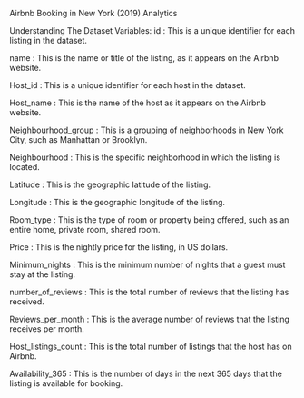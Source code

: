 Airbnb Booking in New York (2019) Analytics

Understanding The Dataset Variables:
id : This is a unique identifier for each listing in the dataset.

name : This is the name or title of the listing, as it appears on the Airbnb website.

Host_id : This is a unique identifier for each host in the dataset.

Host_name : This is the name of the host as it appears on the Airbnb website.

Neighbourhood_group : This is a grouping of neighborhoods in New York City, such as Manhattan or Brooklyn.

Neighbourhood : This is the specific neighborhood in which the listing is located.

Latitude : This is the geographic latitude of the listing.

Longitude : This is the geographic longitude of the listing.

Room_type : This is the type of room or property being offered, such as an entire home, private room, shared room.

Price : This is the nightly price for the listing, in US dollars.

Minimum_nights : This is the minimum number of nights that a guest must stay at the listing.

number_of_reviews : This is the total number of reviews that the listing has received.

Reviews_per_month : This is the average number of reviews that the listing receives per month.

Host_listings_count : This is the total number of listings that the host has on Airbnb.

Availability_365 : This is the number of days in the next 365 days that the listing is available for booking.
